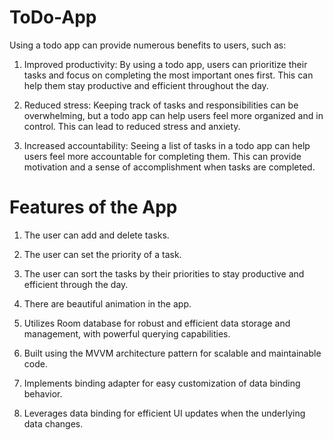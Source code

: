 # ToDo-App
Using a todo app can provide numerous benefits to users, such as:
1. Improved productivity: By using a todo app, users can prioritize their tasks and focus on completing the most important ones first. This can help them stay productive and efficient throughout the day.

2. Reduced stress: Keeping track of tasks and responsibilities can be overwhelming, but a todo app can help users feel more organized and in control. This can lead to reduced stress and anxiety.

3. Increased accountability: Seeing a list of tasks in a todo app can help users feel more accountable for completing them. This can provide motivation and a sense of accomplishment when tasks are completed.

# Features of the App
1. The user can add and delete tasks.

2. The user can set the priority of a task.

3. The user can sort the tasks by their priorities to stay productive and efficient through the day.

4. There are beautiful animation in the app.

5. Utilizes Room database for robust and efficient data storage and management, with powerful querying capabilities.
6. Built using the MVVM architecture pattern for scalable and maintainable code.
7. Implements binding adapter for easy customization of data binding behavior.
8. Leverages data binding for efficient UI updates when the underlying data changes.
